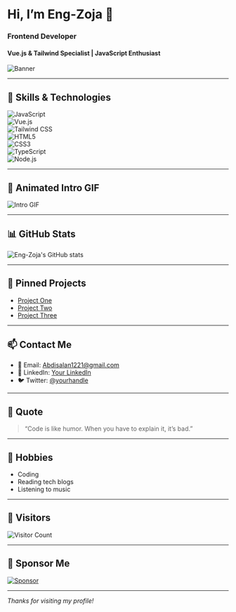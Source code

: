# Hi, I’m Eng-Zoja 👋

### Frontend Developer  
#### Vue.js & Tailwind Specialist | JavaScript Enthusiast  

![Banner](./banner.png)

---

## 🔧 Skills & Technologies

![JavaScript](https://img.shields.io/badge/JavaScript-F7DF1E?style=for-the-badge&logo=javascript&logoColor=black)  
![Vue.js](https://img.shields.io/badge/Vue.js-35495E?style=for-the-badge&logo=vue.js&logoColor=4FC08D)  
![Tailwind CSS](https://img.shields.io/badge/Tailwind_CSS-06B6D4?style=for-the-badge&logo=tailwind-css&logoColor=white)  
![HTML5](https://img.shields.io/badge/HTML5-E34F26?style=for-the-badge&logo=html5&logoColor=white)  
![CSS3](https://img.shields.io/badge/CSS3-1572B6?style=for-the-badge&logo=css3&logoColor=white)  
![TypeScript](https://img.shields.io/badge/TypeScript-3178C6?style=for-the-badge&logo=typescript&logoColor=white)  
![Node.js](https://img.shields.io/badge/Node.js-339933?style=for-the-badge&logo=node.js&logoColor=white)  

---

## 👾 Animated Intro GIF

![Intro GIF](https://media.giphy.com/media/3o7aD2saalBwwftBIY/giphy.gif)

---

## 📊 GitHub Stats

![Eng-Zoja's GitHub stats](https://github-readme-stats.vercel.app/api?username=Hawaaan&show_icons=true&theme=blue-green&hide_title=true)  

---

## 📌 Pinned Projects  

- [Project One](https://github.com/Hawaaan/project-one)  
- [Project Two](https://github.com/Hawaaan/project-two)  
- [Project Three](https://github.com/Hawaaan/project-three)  

---

## 📫 Contact Me  

- 📧 Email: [Abdisalan1221@gmail.com](mailto:Abdisalan1221@gmail.com)  
- 🔗 LinkedIn: [Your LinkedIn](https://linkedin.com/in/yourprofile)  
- 🐦 Twitter: [@yourhandle](https://twitter.com/yourhandle)  

---

## 💬 Quote  

> “Code is like humor. When you have to explain it, it’s bad.”  

---

## 🎯 Hobbies  

- Coding  
- Reading tech blogs  
- Listening to music  

---

## 👣 Visitors

![Visitor Count](https://profile-counter.glitch.me/Hawaaan/count.svg)  

---

## 💖 Sponsor Me

[![Sponsor](https://img.shields.io/badge/Sponsor-❤️-ff69b4?style=for-the-badge)](https://github.com/sponsors/Hawaaan)  

---

*Thanks for visiting my profile!*  
